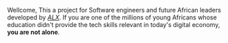 Wellcome, This a project for Software engineers and future African leaders developed by *[ALX](https://www.alxafrica.com/)*. If you are one of the millions of young Africans whose education didn't provide the tech skills relevant in today's digital economy, **you are not alone**. 
